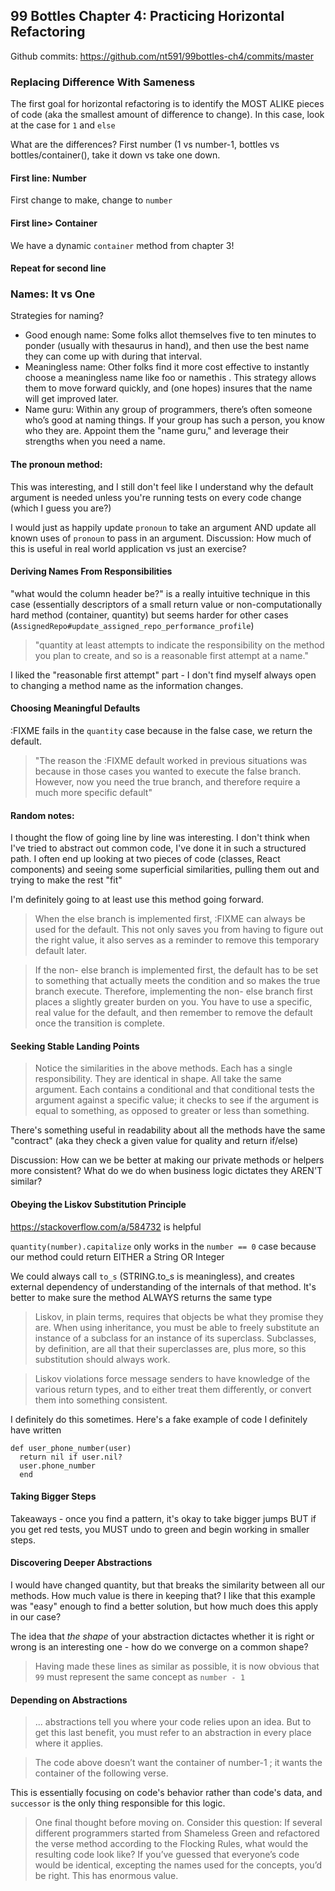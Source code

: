 ## 99 Bottles Chapter 4: Practicing Horizontal Refactoring

Github commits: https://github.com/nt591/99bottles-ch4/commits/master

### Replacing	Difference	With	Sameness

The first goal for horizontal refactoring is to identify the MOST ALIKE pieces of code (aka the smallest amount of difference to change). In this case, look at the case for `1` and `else`

What are the differences? First number (1 vs number-1, bottles vs bottles/container(), take it down vs take one down.

#### First line: Number
First change to make, change to `number`


#### First line> Container
We have a dynamic `container` method from chapter 3!

#### Repeat for second line

### Names: It vs One
Strategies for naming?
- Good enough name: Some	folks	allot	themselves	five	to	ten	minutes	to	ponder	(usually	with	thesaurus	in	hand),	and	then
use	the	best	name	they	can	come	up	with	during	that	interval.	
- Meaningless name: Other	folks	find	it	more	cost	effective	to	instantly	choose	a	meaningless	name	like	 foo 	or	 namethis .
This	strategy	allows	them	to	move	forward	quickly,	and	(one	hopes)	insures	that	the	name	will	get
improved	later.	
- Name guru: Within	any	group	of	programmers,	there’s	often	someone	who’s	good	at	naming	things.	If
your	group	has	such	a	person,	you	know	who	they	are.	Appoint	them	the	"name	guru,"	and	leverage
their	strengths	when	you	need	a	name.

#### The pronoun method:

This was interesting, and I still don't feel like I understand why the default argument is needed unless you're running tests on every code change (which I guess you are?)

I would just as happily update `pronoun` to take an argument AND update all known uses of `pronoun` to pass in an argument. Discussion: How much of this is useful in real world application vs just an exercise?

#### Deriving	Names	From	Responsibilities

"what	would	the	column	header	be?" is a really intuitive technique in this case (essentially descriptors of a small return value or non-computationally hard method (container, quantity) but seems harder for other cases (`AssignedRepo#update_assigned_repo_performance_profile`)

> "quantity 	at	least	attempts	to	indicate	the	responsibility	on	the	method	you	plan	to	create,
and	so	is	a	reasonable	first	attempt	at	a	name."

I liked the "reasonable first attempt" part - I don't find myself always open to changing a method name as the information changes.

#### Choosing	Meaningful	Defaults

:FIXME fails in the `quantity` case because in the false case, we return the default. 

> "The	reason	the	 :FIXME 	default	worked	in	previous	situations	was	because	in	those	cases	you	wanted
to	execute	the	false	branch.	However,	now	you	need	the	true	branch,	and	therefore	require	a	much
more	specific	default"

#### Random notes:
I thought the flow of going line by line was interesting. I don't think when I've tried to abstract out common code, I've done it in such a structured path. I often end up looking at two pieces of code (classes, React components) and seeing some superficial similarities, pulling them out and trying to make the rest "fit"

I'm definitely going to at least use this method going forward.

> When	the	 else 	branch	is	implemented	first,	 :FIXME 	can	always	be	used	for	the	default.	This	not
only	saves	you	from	having	to	figure	out	the	right	value,	it	also	serves	as	a	reminder	to	remove	this
temporary	default	later.	

> 	If	the	non- else 	branch	is	implemented	first,	the	default	has	to	be	set	to
something	that	actually	meets	the	condition	and	so	makes	the	 true 	branch	execute.	Therefore,
implementing	the	non- else 	branch	first	places	a	slightly	greater	burden	on	you.	You	have	to	use	a
specific,	real	value	for	the	default,	and	then	remember	to	remove	the	default	once	the	transition	is
complete.

#### Seeking	Stable	Landing	Points

> Notice	the	similarities	in	the	above	methods.	Each	has	a	single	responsibility.	They	are	identical	in
shape.	All	take	the	same	argument.	Each	contains	a	conditional	and	that	conditional	tests	the	argument
against	a	specific	value;	it	checks	to	see	if	the	argument	is	equal	to	something,	as	opposed	to	greater	or
less	than	something.	

There's something useful in readability about all the methods have the same "contract" (aka they check a given value for quality and return if/else)

Discussion: How can we be better at making our private methods or helpers more consistent? What do we do when business logic dictates they AREN'T similar?

#### Obeying	the	Liskov	Substitution	Principle
https://stackoverflow.com/a/584732 is helpful

`quantity(number).capitalize` only works in the `number == 0` case because our method could return EITHER a String OR Integer

We could always call `to_s` (STRING.to_s is meaningless), and creates external dependency of understanding of the internals of that method. It's better to make sure the method ALWAYS returns the same type

> Liskov,	in	plain	terms,	requires	that	objects	be	what	they	promise	they	are.	When	using	inheritance,
you	must	be	able	to	freely	substitute	an	instance	of	a	subclass	for	an	instance	of	its	superclass.
Subclasses,	by	definition,	are	all	that	their	superclasses	are,	plus	more,	so	this	substitution	should
always	work.

> Liskov	violations	force	message	senders	to	have	knowledge	of	the	various	return	types,	and	to	either
treat	them	differently,	or	convert	them	into	something	consistent.	

I definitely do this sometimes. Here's a fake example of code I definitely have written

```
def user_phone_number(user)
  return nil if user.nil?
  user.phone_number
  end
```

#### 	Taking	Bigger	Steps

Takeaways - once you find a pattern, it's okay to take bigger jumps BUT if you get red tests, you MUST undo to green and begin working in smaller steps.

#### 	Discovering	Deeper	Abstractions

I would have changed quantity, but that breaks the similarity between all our methods. How much value is there in keeping that? I like that this example was "easy" enough to find a better solution, but how much does this apply in our case?

The idea that *the shape* of your abstraction dictactes whether it is right or wrong is an interesting one - how do we converge on a common shape?

> Having	made	these	lines	as	similar	as	possible,	it	is	now	obvious	that `99` must	represent	the	same	concept	as `number - 1`

#### 	Depending	on	Abstractions

> ...	abstractions	tell	you	where	your	code	relies
upon	an	idea.	But	to	get	this	last	benefit,	you	must	refer	to	an	abstraction	in	every	place	where	it
applies.

> The	code	above	doesn’t	want	the	 container 	of	 number-1 ;	it	wants	the	 container 	of	the	following
verse.	

This is essentially focusing on code's behavior rather than code's data, and `successor` is the only thing responsible for this logic.


> One	final	thought	before	moving	on.	Consider	this	question:	If	several	different	programmers	started
from	Shameless	Green	and	refactored	the	 verse 	method	according	to	the	Flocking	Rules,	what	would
the	resulting	code	look	like?	If	you’ve	guessed	that	everyone’s	code	would	be	identical,	excepting	the
names	used	for	the	concepts,	you’d	be	right.	This	has	enormous	value.
